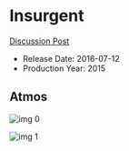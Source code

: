 # Insurgent

[Discussion Post](https://www.avsforum.com/threads/bass-eq-for-filtered-movies.2995212/post-58306850)

* Release Date: 2016-07-12
* Production Year: 2015

## Atmos

![img 0](https://i.imgur.com/UJLO125.jpg)

![img 1](https://i.imgur.com/e69nqHC.png)

